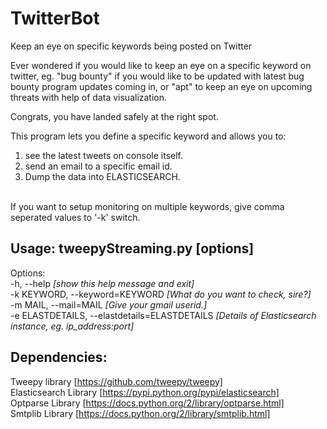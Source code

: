 # TwitterBot
Keep an eye on specific keywords being posted on Twitter

Ever wondered if you would like to keep an eye on a specific keyword on twitter, eg. "bug bounty" if you would like to be updated with latest bug bounty program updates coming in, or "apt" to keep an eye on upcoming threats with help of data visualization.

Congrats, you have landed safely at the right spot. 

This program lets you define a specific keyword and allows you to: <br>
1. see the latest tweets on console itself.<br>
2. send an email to a specific email id.<br>
3. Dump the data into ELASTICSEARCH.<br><br>

If you want to setup monitoring on multiple keywords, give comma seperated values to '-k' switch.

## Usage: tweepyStreaming.py [options]

Options: <br>
  -h, --help <i>[show this help message and exit]</i><br>
  -k KEYWORD, --keyword=KEYWORD <i>[What do you want to check, sire?]</i><br>
  -m MAIL, --mail=MAIL <i>[Give your gmail userid.]</i> <br>
  -e ELASTDETAILS, --elastdetails=ELASTDETAILS <i>[Details of Elasticsearch instance, eg. ip_address:port]</i><br>

## Dependencies:
Tweepy library [https://github.com/tweepy/tweepy]<br>
Elasticsearch Library [https://pypi.python.org/pypi/elasticsearch] <br>
Optparse Library [https://docs.python.org/2/library/optparse.html] <br>
Smtplib Library [https://docs.python.org/2/library/smtplib.html]
